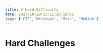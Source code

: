 ```yaml
---
title: 3 Hard Difficulty
date: 2023-10-28T13:11:20-10:01
tags: ['CTF','Writeups', 'Misc', 'Medium']
---
```


# Hard Challenges